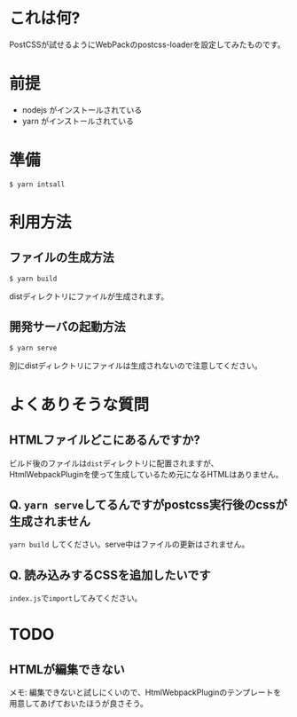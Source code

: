 # これは何?

PostCSSが試せるようにWebPackのpostcss-loaderを設定してみたものです。

# 前提

* nodejs がインストールされている
* yarn がインストールされている

# 準備

```
$ yarn intsall
```

# 利用方法

## ファイルの生成方法

```
$ yarn build
```

distディレクトリにファイルが生成されます。

## 開発サーバの起動方法

```
$ yarn serve
```

別にdistディレクトリにファイルは生成されないので注意してください。

# よくありそうな質問

## HTMLファイルどこにあるんですか?

ビルド後のファイルは`dist`ディレクトリに配置されますが、
HtmlWebpackPluginを使って生成しているため元になるHTMLはありません。

## Q. `yarn serve`してるんですがpostcss実行後のcssが生成されません

`yarn build` してください。serve中はファイルの更新はされません。

## Q. 読み込みするCSSを追加したいです

`index.js`で`import`してみてください。

# TODO

## HTMLが編集できない

メモ: 編集できないと試しにくいので、HtmlWebpackPluginのテンプレートを用意してあげておいたほうが良さそう。
